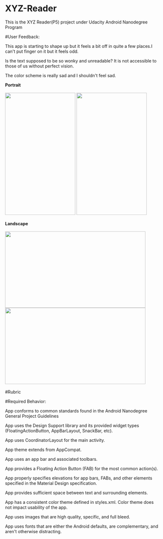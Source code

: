 # XYZ-Reader
This is the XYZ Reader(P5) project under Udacity Android Nanodegree Program

#User Feedback:

This app is starting to shape up but it feels a bit off in quite a few places.I can't put finger on it but it feels odd.

Is the text supposed to be so wonky and unreadable? It is not accessible to those of us without perfect vision.

The color scheme is really sad and I shouldn't feel sad.

<b>Portrait</b><br><br>
<img src="https://raw.githubusercontent.com/pranavj7Z/XYZ-Reader/master/one.png" height=400px; width="230px"></img>
<img src="https://raw.githubusercontent.com/pranavj7Z/XYZ-Reader/master/two.png" height=400px; width="230px"></img>
<br><br>
<b>Landscape</b><br><br>
<img src="https://raw.githubusercontent.com/pranavj7Z/XYZ-Reader/master/four.png" height=250px; width="460px"></img><br>
<img src="https://raw.githubusercontent.com/pranavj7Z/XYZ-Reader/master/five.png" height=250px; width="460px"></img><br><br>
#Rubric

#Required Behavior:

App conforms to common standards found in the Android Nanodegree General Project Guidelines

App uses the Design Support library and its provided widget types (FloatingActionButton, AppBarLayout, SnackBar, etc).

App uses CoordinatorLayout for the main activity.

App theme extends from AppCompat.

App uses an app bar and associated toolbars.

App provides a Floating Action Button (FAB) for the most common action(s).

App properly specifies elevations for app bars, FABs, and other elements specified in the Material Design specification.

App provides sufficient space between text and surrounding elements.

App has a consistent color theme defined in styles.xml. Color theme does not impact usability of the app.

App uses images that are high quality, specific, and full bleed.

App uses fonts that are either the Android defaults, are complementary, and aren't otherwise distracting.
